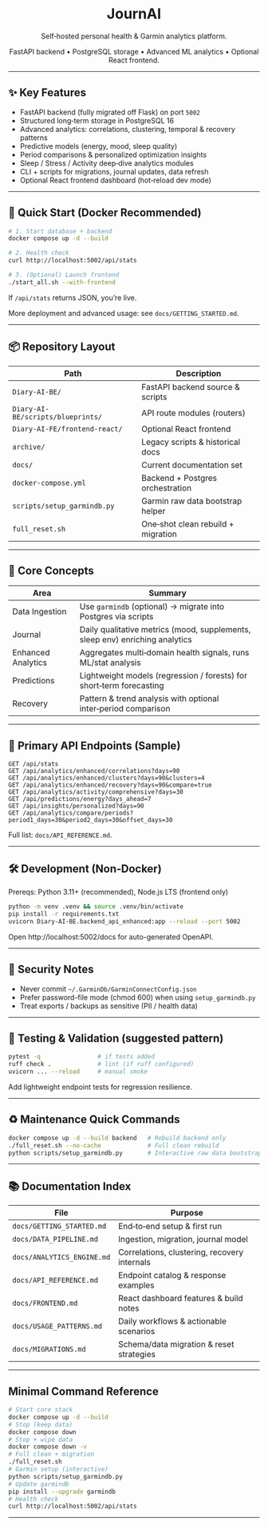 <div align="center">

# JournAI

Self‑hosted personal health & Garmin analytics platform.

FastAPI backend • PostgreSQL storage • Advanced ML analytics • Optional React frontend.

</div>

---

## ✨ Key Features
- FastAPI backend (fully migrated off Flask) on port `5002`
- Structured long‑term storage in PostgreSQL 16
- Advanced analytics: correlations, clustering, temporal & recovery patterns
- Predictive models (energy, mood, sleep quality)
- Period comparisons & personalized optimization insights
- Sleep / Stress / Activity deep‑dive analytics modules
- CLI + scripts for migrations, journal updates, data refresh
- Optional React frontend dashboard (hot‑reload dev mode)

---

## 🚀 Quick Start (Docker Recommended)
```bash
# 1. Start database + backend
docker compose up -d --build

# 2. Health check
curl http://localhost:5002/api/stats

# 3. (Optional) Launch frontend
./start_all.sh --with-frontend
```
If `/api/stats` returns JSON, you’re live.

More deployment and advanced usage: see `docs/GETTING_STARTED.md`.

---

## 📦 Repository Layout
| Path | Description |
|------|-------------|
| `Diary-AI-BE/` | FastAPI backend source & scripts |
| `Diary-AI-BE/scripts/blueprints/` | API route modules (routers) |
| `Diary-AI-FE/frontend-react/` | Optional React frontend |
| `archive/` | Legacy scripts & historical docs |
| `docs/` | Current documentation set |
| `docker-compose.yml` | Backend + Postgres orchestration |
| `scripts/setup_garmindb.py` | Garmin raw data bootstrap helper |
| `full_reset.sh` | One‑shot clean rebuild + migration |

---

## 🧠 Core Concepts
| Area | Summary |
|------|---------|
| Data Ingestion | Use `garmindb` (optional) → migrate into Postgres via scripts |
| Journal | Daily qualitative metrics (mood, supplements, sleep env) enriching analytics |
| Enhanced Analytics | Aggregates multi‑domain health signals, runs ML/stat analysis |
| Predictions | Lightweight models (regression / forests) for short‑term forecasting |
| Recovery | Pattern & trend analysis with optional inter‑period comparison |

---

## 🔌 Primary API Endpoints (Sample)
```text
GET /api/stats
GET /api/analytics/enhanced/correlations?days=90
GET /api/analytics/enhanced/clusters?days=90&clusters=4
GET /api/analytics/enhanced/recovery?days=90&compare=true
GET /api/analytics/activity/comprehensive?days=30
GET /api/predictions/energy?days_ahead=7
GET /api/insights/personalized?days=90
GET /api/analytics/compare/periods?period1_days=30&period2_days=30&offset_days=30
```
Full list: `docs/API_REFERENCE.md`.

---

## 🛠 Development (Non‑Docker)
Prereqs: Python 3.11+ (recommended), Node.js LTS (frontend only)
```bash
python -m venv .venv && source .venv/bin/activate
pip install -r requirements.txt
uvicorn Diary-AI-BE.backend_api_enhanced:app --reload --port 5002
```
Open http://localhost:5002/docs for auto-generated OpenAPI.

---

## 🔐 Security Notes
- Never commit `~/.GarminDb/GarminConnectConfig.json`
- Prefer password-file mode (chmod 600) when using `setup_garmindb.py`
- Treat exports / backups as sensitive (PII / health data)

---

## 🧪 Testing & Validation (suggested pattern)
```bash
pytest -q                # if tests added
ruff check .             # lint (if ruff configured)
uvicorn ... --reload     # manual smoke
```
Add lightweight endpoint tests for regression resilience.

---

## ♻️ Maintenance Quick Commands
```bash
docker compose up -d --build backend   # Rebuild backend only
./full_reset.sh --no-cache             # Full clean rebuild
python scripts/setup_garmindb.py       # Interactive raw data bootstrap
```

---

## 📚 Documentation Index
| File | Purpose |
|------|---------|
| `docs/GETTING_STARTED.md` | End‑to‑end setup & first run |
| `docs/DATA_PIPELINE.md` | Ingestion, migration, journal model |
| `docs/ANALYTICS_ENGINE.md` | Correlations, clustering, recovery internals |
| `docs/API_REFERENCE.md` | Endpoint catalog & response examples |
| `docs/FRONTEND.md` | React dashboard features & build notes |
| `docs/USAGE_PATTERNS.md` | Daily workflows & actionable scenarios |
| `docs/MIGRATIONS.md` | Schema/data migration & reset strategies |

---
## Minimal Command Reference
```bash
# Start core stack
docker compose up -d --build
# Stop (keep data)
docker compose down
# Stop + wipe data
docker compose down -v
# Full clean + migration
./full_reset.sh
# Garmin setup (interactive)
python scripts/setup_garmindb.py
# Update garmindb
pip install --upgrade garmindb
# Health check
curl http://localhost:5002/api/stats
```

---
